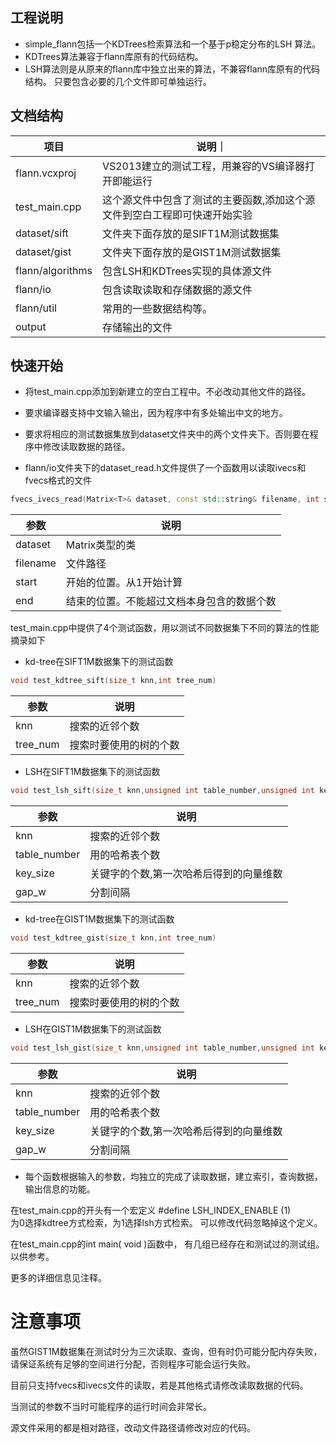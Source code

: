 
##	工程说明


*	simple_flann包括一个KDTrees检索算法和一个基于p稳定分布的LSH
算法。
*	KDTrees算法兼容于flann库原有的代码结构。
*	LSH算法则是从原来的flann库中独立出来的算法，不兼容flann库原有的代码结构。	
	只要包含必要的几个文件即可单独运行。


##	文档结构
|项目			|说明｜	
|--|--|
|flann.vcxproj		|VS2013建立的测试工程，用兼容的VS编译器打开即能运行	|
|test_main.cpp		|这个源文件中包含了测试的主要函数,添加这个源文件到空白工程即可快速开始实验		|		
|dataset/sift 		|文件夹下面存放的是SIFT1M测试数据集			|
|dataset/gist 		|文件夹下面存放的是GIST1M测试数据集	|
|flann/algorithms	|包含LSH和KDTrees实现的具体源文件		|	
|flann/io		|包含读取读取和存储数据的源文件	|
|flann/util		|常用的一些数据结构等。	|
|output			|	存储输出的文件|


##	快速开始


*	将test_main.cpp添加到新建立的空白工程中。不必改动其他文件的路径。

*	要求编译器支持中文输入输出，因为程序中有多处输出中文的地方。
*	要求将相应的测试数据集放到dataset文件夹中的两个文件夹下。否则要在程序中修改读取数据的路径。

*	flann/io文件夹下的dataset_read.h文件提供了一个函数用以读取ivecs和fvecs格式的文件


```C++
fvecs_ivecs_read(Matrix<T>& dataset, const std::string& filename, int start, int end)
```	

|参数			|说明
|--|--|
|dataset		|	Matrix类型的类	|
|filename		|	文件路径		|
|start			|	开始的位置。从1开始计算	|
|end			|	结束的位置。不能超过文档本身包含的数据个数	|

test_main.cpp中提供了4个测试函数，用以测试不同数据集下不同的算法的性能
摘录如下

*	kd-tree在SIFT1M数据集下的测试函数
	
```C++	
void test_kdtree_sift(size_t knn,int tree_num)
```	
|参数			|说明
|--|--|
|knn			|	搜索的近邻个数	|
|tree_num		|	搜索时要使用的树的个数	|

*	LSH在SIFT1M数据集下的测试函数

```C++
void test_lsh_sift(size_t knn,unsigned int table_number,unsigned int key_size,float gap_w)
```
|参数			|说明
|--|--|
|knn			|	搜索的近邻个数|
|table_number	|	用的哈希表个数|
|key_size		|	关键字的个数,第一次哈希后得到的向量维数|
|gap_w			|	分割间隔|

*	kd-tree在GIST1M数据集下的测试函数
```C++
void test_kdtree_gist(size_t knn,int tree_num)
```
|参数			|说明
|--|--|
|knn			|	搜索的近邻个数 |
|tree_num	|	搜索时要使用的树的个数 |

*	LSH在GIST1M数据集下的测试函数

```C++
void test_lsh_gist(size_t knn,unsigned int table_number,unsigned int key_size,float gap_w)
```
|参数			|说明
|--|--|
|knn			|	搜索的近邻个数	|
|table_number	|	用的哈希表个数	|
|key_size		|	关键字的个数,第一次哈希后得到的向量维数|
|gap_w			|	分割间隔|

*	每个函数根据输入的参数，均独立的完成了读取数据，建立索引，查询数据，输出信息的功能。

在test_main.cpp的开头有一个宏定义
#define LSH_INDEX_ENABLE (1)	
为0选择kdtree方式检索，为1选择lsh方式检索。
可以修改代码忽略掉这个定义。

在test_main.cpp的int main( void )函数中，
有几组已经存在和测试过的测试组。以供参考。

更多的详细信息见注释。

#	注意事项
虽然GIST1M数据集在测试时分为三次读取、查询，但有时仍可能分配内存失败，
请保证系统有足够的空间进行分配，否则程序可能会运行失败。

目前只支持fvecs和ivecs文件的读取，若是其他格式请修改读取数据的代码。

当测试的参数不当时可能程序的运行时间会非常长。

源文件采用的都是相对路径，改动文件路径请修改对应的代码。







